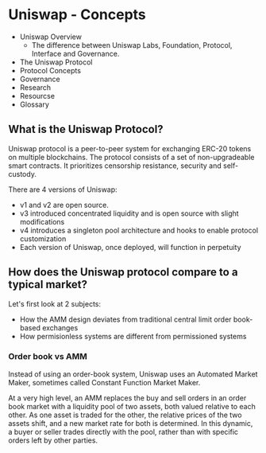 # Uniswap - Concepts

- Uniswap Overview
  - The difference between Uniswap Labs, Foundation, Protocol, Interface and Governance.
- The Uniswap Protocol
- Protocol Concepts
- Governance
- Research
- Resourcse
- Glossary

## What is the Uniswap Protocol?

Uniswap protocol is a peer-to-peer system for exchanging ERC-20 tokens on multiple blockchains. The protocol consists of a set of non-upgradeable smart contracts. It prioritizes censorship resistance, security and self-custody.

There are 4 versions of Uniswap:

- v1 and v2 are open source.
- v3 introduced concentrated liquidity and is open source with slight modifications
- v4 introduces a singleton pool architecture and hooks to enable protocol customization
- Each version of Uniswap, once deployed, will function in perpetuity

## How does the Uniswap protocol compare to a typical market?

Let's first look at 2 subjects:

- How the AMM design deviates from traditional central limit order book-based exchanges
- How permisionless systems are different from permissioned systems

### Order book vs AMM

Instead of using an order-book system, Uniswap uses an Automated Market Maker, sometimes called Constant Function Market Maker.

At a very high level, an AMM replaces the buy and sell orders in an order book market with a liquidity pool of two assets, both valued relative to each other. As one asset is traded for the other, the relative prices of the two assets shift, and a new market rate for both is determined. In this dynamic, a buyer or seller trades directly with the pool, rather than with specific orders left by other parties.
